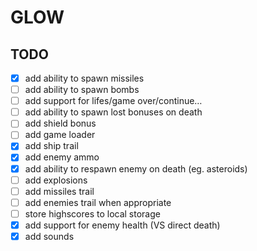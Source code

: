 # GLOW

## TODO

- [x] add ability to spawn missiles
- [ ] add ability to spawn bombs
- [ ] add support for lifes/game over/continue…
- [ ] add ability to spawn lost bonuses on death
- [ ] add shield bonus
- [ ] add game loader
- [x] add ship trail
- [x] add enemy ammo
- [x] add ability to respawn enemy on death (eg. asteroids)
- [ ] add explosions
- [ ] add missiles trail
- [ ] add enemies trail when appropriate
- [ ] store highscores to local storage
- [x] add support for enemy health (VS direct death)
- [x] add sounds